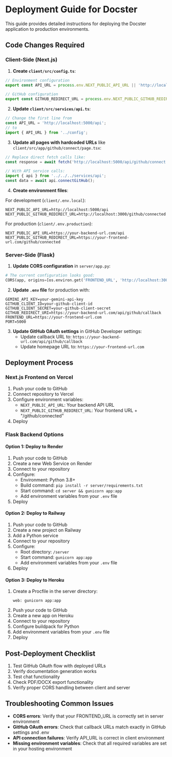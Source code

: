 # Deployment Guide for Docster

This guide provides detailed instructions for deploying the Docster application to production environments.

## Code Changes Required

### Client-Side (Next.js)

1. **Create `client/src/config.ts`**:
```typescript
// Environment configuration
export const API_URL = process.env.NEXT_PUBLIC_API_URL || 'http://localhost:5000/api';

// GitHub configuration
export const GITHUB_REDIRECT_URL = process.env.NEXT_PUBLIC_GITHUB_REDIRECT_URL || 'http://localhost:3000/github/connected';
```

2. **Update `client/src/services/api.ts`**:
```typescript
// Change the first line from
const API_URL = 'http://localhost:5000/api';
// to
import { API_URL } from '../config';
```

3. **Update all pages with hardcoded URLs** like `client/src/app/github/connect/page.tsx`:
```typescript
// Replace direct fetch calls like:
const response = await fetch('http://localhost:5000/api/github/connect', {...});

// With API service calls:
import { api } from '../../../services/api';
const data = await api.connectGitHub();
```

4. **Create environment files**:

For development (`client/.env.local`):
```
NEXT_PUBLIC_API_URL=http://localhost:5000/api
NEXT_PUBLIC_GITHUB_REDIRECT_URL=http://localhost:3000/github/connected
```

For production (`client/.env.production`):
```
NEXT_PUBLIC_API_URL=https://your-backend-url.com/api
NEXT_PUBLIC_GITHUB_REDIRECT_URL=https://your-frontend-url.com/github/connected
```

### Server-Side (Flask)

1. **Update CORS configuration** in `server/app.py`:
```python
# The current configuration looks good:
CORS(app, origins=[os.environ.get('FRONTEND_URL', 'http://localhost:3000')])
```

2. **Update `.env` file** for production with:
```
GEMINI_API_KEY=your-gemini-api-key
GITHUB_CLIENT_ID=your-github-client-id
GITHUB_CLIENT_SECRET=your-github-client-secret
GITHUB_REDIRECT_URI=https://your-backend-url.com/api/github/callback
FRONTEND_URL=https://your-frontend-url.com
PORT=5000
```

3. **Update GitHub OAuth settings** in GitHub Developer settings:
   - Update callback URL to: `https://your-backend-url.com/api/github/callback`
   - Update homepage URL to: `https://your-frontend-url.com`

## Deployment Process

### Next.js Frontend on Vercel

1. Push your code to GitHub
2. Connect repository to Vercel
3. Configure environment variables:
   - `NEXT_PUBLIC_API_URL`: Your backend API URL
   - `NEXT_PUBLIC_GITHUB_REDIRECT_URL`: Your frontend URL + "/github/connected"
4. Deploy

### Flask Backend Options

#### Option 1: Deploy to Render

1. Push your code to GitHub
2. Create a new Web Service on Render
3. Connect to your repository
4. Configure:
   - Environment: Python 3.8+
   - Build command: `pip install -r server/requirements.txt`
   - Start command: `cd server && gunicorn app:app`
   - Add environment variables from your `.env` file
5. Deploy

#### Option 2: Deploy to Railway

1. Push your code to GitHub
2. Create a new project on Railway
3. Add a Python service
4. Connect to your repository
5. Configure:
   - Root directory: `/server`
   - Start command: `gunicorn app:app`
   - Add environment variables from your `.env` file
6. Deploy

#### Option 3: Deploy to Heroku

1. Create a Procfile in the server directory:
   ```
   web: gunicorn app:app
   ```
2. Push your code to GitHub
3. Create a new app on Heroku
4. Connect to your repository
5. Configure buildpack for Python
6. Add environment variables from your `.env` file
7. Deploy

## Post-Deployment Checklist

1. Test GitHub OAuth flow with deployed URLs
2. Verify documentation generation works
3. Test chat functionality
4. Check PDF/DOCX export functionality
5. Verify proper CORS handling between client and server

## Troubleshooting Common Issues

- **CORS errors**: Verify that your FRONTEND_URL is correctly set in server environment
- **GitHub OAuth errors**: Check that callback URLs match exactly in GitHub settings and .env
- **API connection failures**: Verify API_URL is correct in client environment
- **Missing environment variables**: Check that all required variables are set in your hosting environment
